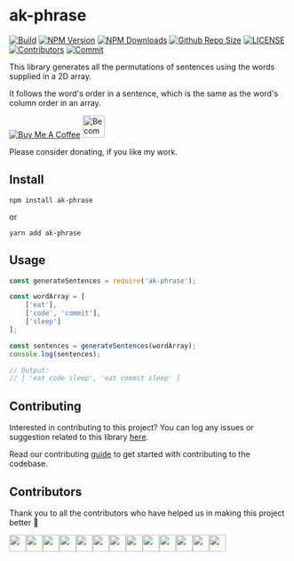 # ak-phrase

[![Build](https://github.com/arshadkazmi42/ak-phrase.js/actions/workflows/nodejs.yml/badge.svg)](https://github.com/arshadkazmi42/ak-phrase.js/actions/workflows/nodejs.yml)
[![NPM Version](https://img.shields.io/npm/v/ak-phrase.js.svg)](https://www.npmjs.com/package/ak-phrase.js)
[![NPM Downloads](https://img.shields.io/npm/dt/ak-phrase.js.svg)](https://www.npmjs.com/package/ak-phrase.js)
[![Github Repo Size](https://img.shields.io/github/repo-size/arshadkazmi42/ak-phrase.js.svg)](https://github.com/arshadkazmi42/ak-phrase.js)
[![LICENSE](https://img.shields.io/npm/l/ak-phrase.js.svg)](https://github.com/arshadkazmi42/ak-phrase.js/blob/master/LICENSE)
[![Contributors](https://img.shields.io/github/contributors/arshadkazmi42/ak-phrase.js.svg)](https://github.com/arshadkazmi42/ak-phrase.js/graphs/contributors)
[![Commit](https://img.shields.io/github/last-commit/arshadkazmi42/ak-phrase.js.svg)](https://github.com/arshadkazmi42/ak-phrase.js/commits/master)

This library generates all the permutations of sentences using the words supplied in a 2D array.

It follows the word's order in a sentence, which is the same as the word's column order in an array.

<a href="https://www.buymeacoffee.com/arshadkazmi42" target="_blank"><img src="https://www.buymeacoffee.com/assets/img/custom_images/orange_img.png" alt="Buy Me A Coffee" style="height: auto !important;width: auto !important;" ></a>
<a href="https://www.patreon.com/bePatron?u=15454240" target="_blank"><img src="https://c5.patreon.com/external/logo/become_a_patron_button.png" alt="Become a Patron!" height="40"></a>

Please consider donating, if you like my work.

## Install

```
npm install ak-phrase
```

or

```
yarn add ak-phrase
```

## Usage

```js
const generateSentences = require('ak-phrase');

const wordArray = [
    ['eat'], 
    ['code', 'commit'], 
    ['sleep']
];

const sentences = generateSentences(wordArray);
console.log(sentences);

// Output:
// [ 'eat code sleep', 'eat commit sleep' ]
```

## Contributing

Interested in contributing to this project?
You can log any issues or suggestion related to this library [here](https://github.com/arshadkazmi42/ak-phrase.js/issues/new).

Read our contributing [guide](CONTRIBUTING.md) to get started with contributing to the codebase.

## Contributors

Thank you to all the contributors who have helped us in making this project better 🙌

<a href="https://github.com/arshadkazmi42"><img src="https://github.com/arshadkazmi42.png" width="30" /></a><a href="https://github.com/roshanadh"><img src="https://github.com/roshanadh.png" width="30" /></a><a href="https://github.com/cdrani"><img src="https://github.com/cdrani.png" width="30" /></a><a href="https://github.com/devguru876"><img src="https://github.com/devguru876.png" width="30" /></a><a href="https://github.com/marieram"><img src="https://github.com/marieram.png" width="30" /></a><a href="https://github.com/MubbyGN"><img src="https://github.com/MubbyGN.png" width="30" /></a><a href="https://github.com/TiKebek"><img src="https://github.com/TiKebek.png" width="30" /></a><a href="https://github.com/rbirchtree"><img src="https://github.com/rbirchtree.png" width="30" /></a><a href="https://github.com/1point7point4"><img src="https://github.com/1point7point4.png" width="30" /></a><a href="https://github.com/AlvinValdez"><img src="https://github.com/AlvinValdez.png" width="30" /></a><a href="https://github.com/Aneal-Sharma"><img src="https://github.com/Aneal-Sharma.png" width="30" /></a><a href="https://github.com/infinytum"><img src="https://github.com/infinytum.png" width="30" /></a><a href="https://github.com/jtertil"><img src="https://github.com/jtertil.png" width="30" /></a>
